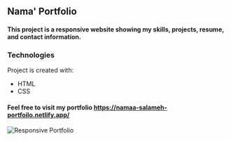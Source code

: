 ## Nama' Portfolio 
#### This project is a responsive website showing my skills, projects, resume, and contact information.


### Technologies
Project is created with: 
* HTML
* CSS

#### Feel free to visit my portfolio  https://namaa-salameh-portfoilo.netlify.app/


![Responsive Portfolio](https://github.com/Nama-Salameh/Portfolio/assets/92352860/349c0f97-aaa8-4069-a9fc-cd50ce6cafb1)
